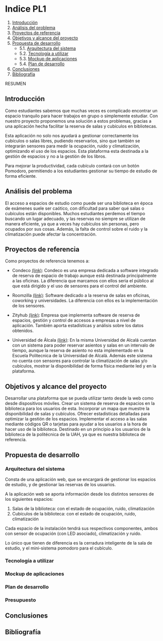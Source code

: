 # Indice PL1

1. [Introducción](#introducción)
2. [Análisis del problema](#análisis-del-problema)
3. [Proyectos de referencia](#proyectos-de-referencia)
4. [Objetivos y alcance del proyecto](#objetivos-y-alcance-del-proyecto)
5. [Propuesta de desarrollo](#propuesta-de-desarrollo)
   * 5.1. [Arquitectura del sistema](#arquitectura-del-sistema)
   * 5.2. [Tecnología a utilizar](#tecnología-a-utilizar)
   * 5.3. [Mockup de aplicaciones](#mockup-de-aplicaciones)
   * 5.4. [Plan de desarrollo](#plan-de-desarrollo)
6. [Conclusiones](#conclusiones)
7. [Bibliografía](#bibliografía)

RESUMEN

## Introducción

   Como estudiantes sabemos que muchas veces es complicado encontrar un espacio
   tranquilo para hacer trabajos en grupo o simplemente estudiar.
   Con nuestro proyecto proponemos una solución a estos problemas, gracias a una
   aplicación hecha  facilitar la reserva de salas y cubículos en bibliotecas.

   Esta aplicación no solo nos ayudará a gestionar correctamente los cubículos o
   salas libres, pudiendo reservarlos, sino que también se integrarán sensores
   para medir la ocupación, ruido y climatización, optimizando el uso de los
   espacios.
   Esta plataforma esta destinada a la gestión de espacios y no a la gestión de los libros.

   Para mejorar la productividad, cada cubículo contará con un botón Pomodoro,
   permitiendo a los estudiantes gestionar su tiempo de estudio de forma eficiente.

## Análisis del problema

   El acceso a espacios de estudio como puede ser una biblioteca en época de
   exámenes suele ser caótico, con dificultad para saber qué salas o cubículos
   están disponibles.
   Muchos estudiantes perdemos el tiempo buscando un lugar adecuado, y las
   reservas no siempre se utilizan de manera eficiente, ya que a veces hay
   cubículos sin personas, pero ocupados por sus cosas. Además, la falta de
   control sobre el ruido y la climatización puede afectar la concentración.
   

## Proyectos de referencia

Como proyectos de referencia tenemos a:

* Condeco [(link)](https://www.condecosoftware.com/es/):
   Condeco es una empresa dedicada a software integrado de reserva de espacio
   de trabajo aunque está destinada principalmente a las oficinas.
   La diferencia que marcamos con ellos seria el público al que está dirigido y
   el uso de sensores para el control del ambiente.

* Roomzilla [(link)](https://www.softwareadvice.ie/software/262110/roomzilla):
   Software dedicado a  la reserva de salas en oficinas, coworking y universidades.
   La diferencia con ellos es la implementación de los sensores.

* Zityhub [(link)](https://zityhub.com/space-management):
   Empresa que implementa software de reserva de espacios, gestión y control de
   accesos a empresas a nivel de aplicación. También aporta estadísticas y análisis
   sobre los datos obtenidos.
* Universidad de Álcala  [(link)]( https://biblioteca.uah.es/conoce-la-biblioteca/servicios/reserva-de-puestos-de-lectura/):
  En la misma Universidad de Alcalá cuentan con un sistema para poder reservar asientos y salas en un intervalo de tiempo,
  aunque la reserva de asiento no esta implementado en la Escuela Politecnica de la Universidad de Alcalá.
   Además este sistema no cuenta con sensores para controlar la climatización de salas y/o cubículos, mostrar la disponibilidad de forma física mediante led y en la plataforma.


## Objetivos y alcance del proyecto

Desarrollar una plataforma que se pueda utilizar tanto desde la web como desde
dispositivos móviles.
Crear un sistema de reserva de espacios en la biblioteca para los usuarios de esta.
Incorporar un mapa  que muestre la disponibilidad de salas y cubículos.
Ofrecer estadísticas detalladas para optimizar la gestión de los espacios.
Implementar el acceso a las salas mediante códigos QR o tarjetas para ayudar a
los usuarios a la hora de hacer uso de la biblioteca.
Destinado en un principio a los usuarios de la biblioteca de la politécnica de la UAH, ya que es nuestra biblioteca de referencia.

## Propuesta de desarrollo

### Arquitectura del sistema

Consta de una aplicación web, que se encargará de gestionar los espacios de
estudio, y de gestionar las reservas de los usuarios.

A la aplicación web se aporta información desde los distintos sensores de los
siguientes espacios:

1. Salas de la biblioteca: con el estado de ocupación, ruido, climatización
2. Cubículos de la biblioteca: con el estado de ocupación, ruido, climatización

Cada espacio de la instalación tendrá sus respectivos componentes, ambos con
sensor de ocupación (con LED asociado), climatización y ruido.

Lo único que tienen de diferencia es la cerradura inteligente de la sala de
estudio, y el mini-sistema pomodoro para el cubículo.

### Tecnología a utilizar

### Mockup de aplicaciones

### Plan de desarrollo

### Presupuesto

## Conclusiones

## Bibliografía
